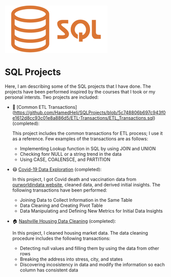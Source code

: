 ![alt text](SQLLogo.png)

# SQL Projects
Here, I am describing some of the SQL projects that I have done. The projects have been performed inspired by the courses that I took or my personal intersts. 
Two projects are included:

  * :scroll: [Common ETL Transactions]
  (https://github.com/HamedHeli/SQLProjects/blob/5c748806b697c943f0e1612d8cc93c01e8a886d5/ETL-Transactions/ETL_Transactions.sql) (completed): 
      
      This project includes the common transactions for ETL process; I use it as a reference. Few examples of the transactions are as follows:
      
     * Implementing Lookup function in SQL by using JOIN and UNION
     * Checking fonr NULL or a string trend in the data
     * Using CASE, COALENSCE, and PARTITION




  * :mask: [Covid-19 Data Exploration](https://github.com/HamedHeli/PythonProjects/blob/016d47925324a5e1714614c3592f54bab88cb5ab/Bank%20Stock%20Market/Bank%20Stock%20After%20Covid%20.ipynb) (completed): 
      
      In this project, I got Covid death and vaccination data from [ourworldindata website](https://ourworldindata.org/), cleaned data, and derived initial insights. The following transactions have been performed:
      
      * Joining Data to Collect Information in the Same Table 
      * Data Cleaning and Creating Pivot Table 
      * Data Manipulating and Defining New Metrics for Initial Data Insights



  * :house: [Nashville Housing Data Cleaning](https://github.com/HamedHeli/SQLProjects/blob/a4c737d50168d407b9ff939d185ae92fb1c8cf1d/Data-Cleaning/DataCleaning.sql) (completed): 
      
      In this project, I cleaned housing market data. The data cleaning procedure includes the following transactions:
      
      * Detecting null values and filling them by using the data from other rows  
      * Breaking the address into stress, city, and states 
      * Discovering incosistency in data and modify the information so each column has consistent data 

